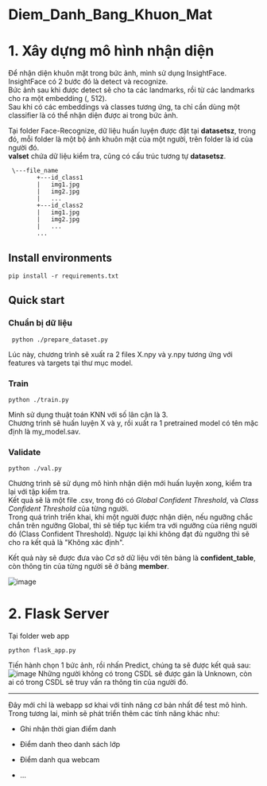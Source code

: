 # Diem_Danh_Bang_Khuon_Mat


# 1. Xây dựng mô hình nhận diện

Để nhận diện khuôn mặt trong bức ảnh, mình sử dụng InsightFace. InsightFace có 2 bước đó là detect và recognize.<br>
Bức ảnh sau khi được detect sẽ cho ta các landmarks, rồi từ các landmarks cho ra một embedding (, 512).<br>
Sau khi có các embeddings và classes tương ứng, ta chỉ cần dùng một classifier là có thể nhận diện được ai trong bức ảnh.<br>

Tại folder Face-Recognize, dữ liệu huấn luyện được đặt tại **datasetsz**, trong đó, mỗi folder là một bộ ảnh khuôn mặt của một người, trên folder là id của người đó.<br>
**valset** chứa dữ liệu kiểm tra, cũng có cấu trúc tương tự **datasetsz**.

     \---file_name
            +---id_class1
            |   img1.jpg
            |   img2.jpg
            |   ...
            +---id_class2
            |   img1.jpg
            |   img2.jpg
            |   ...
            ...
        
## Install environments
    pip install -r requirements.txt
    
## Quick start

### Chuẩn bị dữ liệu
     python ./prepare_dataset.py

Lúc này, chương trình sẽ xuất ra 2 files X.npy và y.npy tương ứng với features và targets tại thư mục model.

### Train
    python ./train.py
    
Minh sử dụng thuật toán KNN với số lân cận là 3.<br>
Chương trình sẽ huấn luyện X và y, rồi xuất ra 1 pretrained model có tên mặc định là my_model.sav.

### Validate
    python ./val.py
    
Chương trình sẽ sử dụng mô hình nhận diện mới huấn luyện xong, kiểm tra lại với tập kiểm tra.<br>
Kết quả sẽ là một file .csv, trong đó có *Global Confident Threshold*, và *Class Confident Threshold* của từng người.<br>
Trong quá trình triển khai, khi một người được nhận diện, nếu ngưỡng chắc chắn trên ngưỡng Global, thì sẽ tiếp tục kiểm tra với ngưỡng của riêng người đó (Class Confident Threshold). Ngược lại khi không đạt đủ ngưỡng thì sẽ cho ra kết quả là "Không xác định".

Kết quả này sẽ được đưa vào Cơ sở dữ liệu với tên bảng là **confident_table**, còn thông tin của từng người sẽ ở bảng **member**.

![image](https://user-images.githubusercontent.com/72682397/156749573-547b9891-728a-44ad-9034-be5493bf4a45.png)



# 2. Flask Server

Tại folder web app

    python flask_app.py
    
Tiến hành chọn 1 bức ảnh, rồi nhấn Predict, chúng ta sẽ được kết quả sau:
![image](https://user-images.githubusercontent.com/72682397/156750775-bc5c17a4-9ace-43e7-baf4-c98ad014ac1f.png)
Những người không có trong CSDL sẽ được gán là Unknown, còn ai có trong CSDL sẽ truy vấn ra thông tin của người đó.


<hr>
Đây mới chỉ là webapp sơ khai với tính năng cơ bản nhất để test mô hình.<br>
Trong tương lai, mình sẽ phát triển thêm các tính năng khác như:<br>

* Ghi nhận thời gian điểm danh

* Điểm danh theo danh sách lớp

* Điểm danh qua webcam
    
* ...
    
